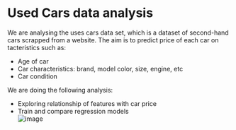 # Used Cars data analysis
We are analysing the uses cars data set, which is a dataset of second-hand cars scrapped from a website. The aim is to predict price of each car on tacteristics such as:
- Age of car
- Car characteristics: brand, model color, size, engine, etc
- Car condition
  
We are doing the following analysis:
- Exploring relationship of features with car price
- Train and compare regression models  
![image](![output](https://github.com/juhi2811/used_cars_analysis/assets/51826271/abeeed92-3482-4b2c-8585-0131e03d305a)
)

